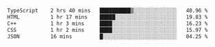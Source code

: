 <!--START_SECTION:waka-->

```txt
TypeScript    2 hrs 40 mins   ██████████▒░░░░░░░░░░░░░░   40.96 %
HTML          1 hr 17 mins    █████░░░░░░░░░░░░░░░░░░░░   19.83 %
C++           1 hr 3 mins     ████░░░░░░░░░░░░░░░░░░░░░   16.23 %
CSS           1 hr 2 mins     ████░░░░░░░░░░░░░░░░░░░░░   15.97 %
JSON          16 mins         █░░░░░░░░░░░░░░░░░░░░░░░░   04.25 %
```

<!--END_SECTION:waka-->

